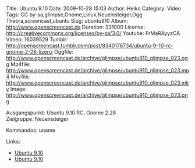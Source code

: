 Title: Ubuntu 9.10
Date: 2009-10-28 15:03
Author: Heiko
Category: Video
Tags: CC by-sa,glimpse,Gnome,Linux,Neueinsteiger,Ogg Theora,screencast,ubuntu
Slug: ubuntu910
Album: http://www.openscreencast.de
Duration: 331000
License: http://creativecommons.org/licenses/by-sa/3.0/
Youtube: FrMaRAyyzCA
Vimeo: 16039529
Tumblr: http://openscreencast.tumblr.com/post/8340176734/ubuntu-9-10-rc-gnome-2-28-lizenz
Oggfile: http://www.openscreencast.de/archive/glimpse/ubuntu910_glimpse_023.ogg
Mp4file: http://www.openscreencast.de/archive/glimpse/ubuntu910_glimpse_023.mp4
Mkvfile: http://www.openscreencast.de/archive/glimpse/ubuntu910_glimpse_023.mkv
Image: http://www.openscreencast.de/archive/glimpse/ubuntu910_glimpse_023.png

Ausgangspunkt: Ubuntu 9.10 RC, Gnome 2.28  
Zielgruppe: Neueinsteiger  

Kommandos: uname

Links:

  * [Ubuntu 9.10](http://www.ubuntu.com/)
  * [Ubuntu 9.10](http://www.ubuntuusers.de/)


